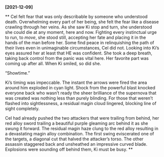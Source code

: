 **[2021-12-09]**

**
Cel felt fear that was only describable by someone who understood death. Overwhelming every part of her being, she felt the fear like a disease crawling through her veins. As she saw Ki stop and turn, she understood she could die at any moment, here and now. Fighting every instinctual urge to run, to *move*, she stood still, accepting her fate and placing it in the hands of the man before her. Some find peace in relinquishing the path of their lives even in unimaginable circumstances, Cel did not. Looking into Ki’s eyes assured her at least that HE was confident. She took a deep breath, taking back control from the panic was vital here. Her favorite part was coming up after all. When Ki smiled, so did she. 

“Showtime.”

Ki’s timing was impeccable. The instant the arrows were fired the area around him exploded in cyan light. Shock from the powerful blast knocked everyone back who wasn’t ready the sheer brilliance of the supernova that was created was nothing less than purely blinding. For those that weren’t flashed into sightlessness, a residual magin cloud lingered, blocking line of sight completely. 

Cel had already pushed the two attackers that were trailing from behind, her red alloy sword trailing a beautiful purple gleaming arc behind it as she swung it forward. The residual magin haze clung to the red alloy resulting in a devastating magin alloy combination. The first swing eviscerated one of the targets, a diagonal cut that halved the attacker’s torso. The other assassin staggered back and unsheathed an impressive curved blade. Explosions were sounding off behind them, Ki must be busy. 
**